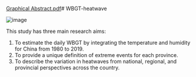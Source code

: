 [Graphical Abstract.pdf](https://github.com/zhouyunzhouyun/WBGT-heatwave/files/12045657/Graphical.Abstract.pdf)# WBGT-heatwave

![image](https://github.com/zhouyunzhouyun/WBGT-heatwave/assets/101540420/54a07cdd-582c-4261-86bb-266b559b0e18)


This study has three main research aims:
1) To estimate the daily WBGT by integrating the temperature and humidity for China from 1980 to 2019. 
2) To provide a unique definition of extreme events for each province. 
3) To describe the variation in heatwaves from national, regional, and provincial perspectives across the country.
